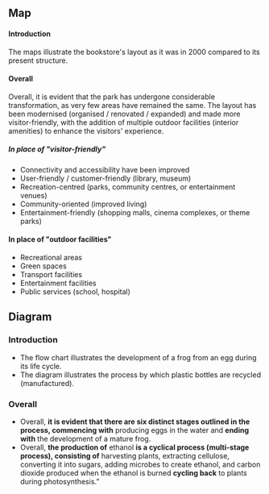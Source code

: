 ## Map

#### Introduction

The maps illustrate the bookstore's layout as it was in 2000 compared to its present structure.

#### Overall

Overall, it is evident that the park has undergone considerable transformation, as very few areas have remained the same. The layout has been modernised (organised / renovated / expanded) and made more visitor-friendly, with the addition of multiple outdoor facilities (interior amenities) to enhance the visitors' experience.

##### In place of "visitor-friendly"
- Connectivity and accessibility have been improved
- User-friendly / customer-friendly (library, museum)
- Recreation-centred (parks, community centres, or entertainment venues)
- Community-oriented (improved living)
- Entertainment-friendly (shopping malls, cinema complexes, or theme parks)

#### In place of "outdoor facilities"
- Recreational areas
- Green spaces
- Transport facilities
- Entertainment facilities
- Public services (school, hospital)

## Diagram

### Introduction

- The flow chart illustrates the development of a frog from an egg during its life cycle.
- The diagram illustrates the process by which plastic bottles are recycled (manufactured).

### Overall

- Overall, **it is evident that there are six distinct stages outlined in the process, commencing with** producing eggs in the water and **ending with** the development of a mature frog.
- Overall, **the production of** ethanol **is a cyclical process (multi-stage process), consisting of** harvesting plants, extracting cellulose, converting it into sugars, adding microbes to create ethanol, and carbon dioxide produced when the ethanol is burned **cycling back** to plants during photosynthesis.”
